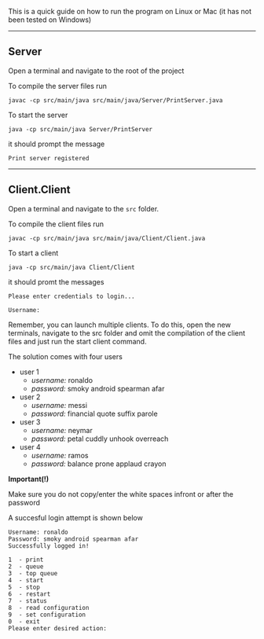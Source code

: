 This is a quick guide on how to run the program 
on Linux or Mac (it has not been tested on Windows)
***

## Server

Open a terminal and navigate to the root of the project

To compile the server files run
``` 
javac -cp src/main/java src/main/java/Server/PrintServer.java 
```
To start the server
```
java -cp src/main/java Server/PrintServer
```
it should prompt the message
```
Print server registered
```
***
## Client.Client

Open a terminal and navigate to the ```src``` folder.

To compile the client files run
``` 
javac -cp src/main/java src/main/java/Client/Client.java 
``` 
To start a client
```
java -cp src/main/java Client/Client
```
it should promt the messages 

```
Please enter credentials to login...

Username:
```
Remember, you can launch multiple clients. To do this, open 
the new terminals, navigate to the src folder and omit the compilation
of the client files and just run the start client command.

The solution comes with four users
* user 1
    - *username:* ronaldo
    - *password:* smoky android spearman afar
* user 2
    - *username:* messi
    - *password:* financial quote suffix parole
* user 3
    - *username:* neymar
    - *password:* petal cuddly unhook overreach
* user 4
    - *username:* ramos
    - *password:* balance prone applaud crayon

**Important(!)**

Make sure you do not copy/enter the white spaces infront or after the password

A succesful login attempt is shown below

```
Username: ronaldo
Password: smoky android spearman afar
Successfully logged in!

1  - print
2  - queue
3  - top queue
4  - start
5  - stop
6  - restart
7  - status
8  - read configuration
9  - set configuration
0  - exit
Please enter desired action: 
```
